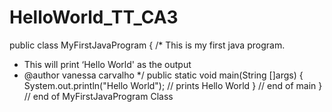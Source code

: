 # HelloWorld_TT_CA3

public class MyFirstJavaProgram {
 /* This is my first java program.
 * This will print ‘Hello World' as the output
 * @author vanessa carvalho
 */
 public static void main(String []args) {
 System.out.println("Hello World"); // prints Hello World 
 } // end of main
} // end of MyFirstJavaProgram Class
